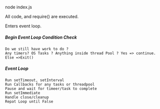 node index.js

All code, and require() are executed.

Enters event loop.

##### Begin Event Loop Condition Check

    Do we still have work to do ?
    Any timers? OS Tasks ? Anything inside thread Pool ? Yes => continue. Else =>Exit()

##### Event Loop

    Run setTimeout, setInterval
    Run Callbacks for any tasks or threadpool
    Pause and wait for timeer/task to complete
    Run setImmediate
    Handle close/cleanup
    Repat Loop until False
